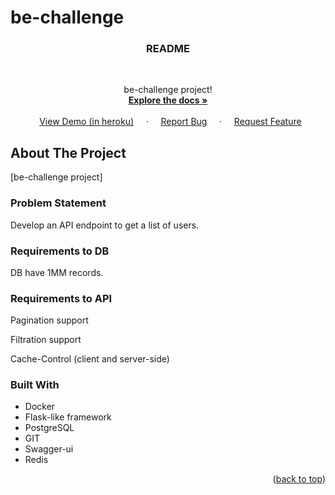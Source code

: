 # be-challenge
<h3 align="center" id="readme-top">README</h3>

  <p align="center">
    be-challenge project!
    <br />
    <a href="https://github.com/stitouN/be-challenge.git"><strong>Explore the docs »</strong></a>
    <br />
    <br />
    <a href="https://github.com/stitouN/be-challenge.git">View Demo (in heroku)</a>
    ·
    <a href="https://github.com/stitouN/be-challenge.git/issues">Report Bug</a>
    ·
    <a href="https://github.com/stitouN/be-challenge.git/issues">Request Feature</a>
  </p>
</div>







<!-- ABOUT THE PROJECT -->
## About The Project

[be-challenge project]

### Problem Statement
Develop an API endpoint to get a list of users.

### Requirements to DB
DB have 1MM records.

### Requirements to API
Pagination support

Filtration support

Cache-Control (client and server-side)





### Built With

* Docker
* Flask-like framework
* PostgreSQL
* GIT
* Swagger-ui
* Redis

<p align="right">(<a href="#readme-top">back to top</a>)</p>

